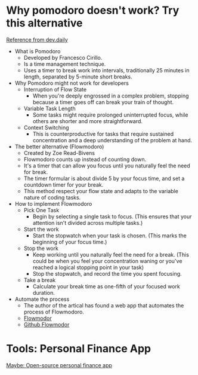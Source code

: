 # Why pomodoro doesn't work? Try this alternative

[Reference from dev.daily](https://dev.to/flowmodor/why-pomodoro-doesnt-work-try-this-alternative-2no9?ref=dailydev)

- What is Pomodoro
  - Developed by Francesco Cirillo.
  - Is a time management technique.
  - Uses a timer to break work into intervals, traditionally 25 minutes in length, separated by 5-minute short breaks.
- Why Pomodoro might not work for developers
  - Interruption of Flow State
    - When you're deeply engrossed in a complex problem, stopping because a timer goes off can break your train of thought.
  - Variable Task Length
    - Some tasks might require prolonged uninterrupted focus, while others are shorter and more straightforward.
  - Context Switching
    - This is counterproductive for tasks that require sustained concentration and a deep understanding of the problem at hand.
- The better alternative (Flowmodoro)
  - Created by Zoe Read-Bivens
  - Flowmodoro counts up instead of counting down.
  - It's a timer that can allow you focus until you naturally feel the need for break.
  - The timer formular is about divide 5 by your focus time, and set a countdown timer for your break.
  - This method respect your flow state and adapts to the variable nature of coding tasks.
- How to implement Flowmodoro
  - Pick One Task
    - Begin by selecting a single task to focus. (This ensures that your attention isn't divided across multiple tasks.)
  - Start the work
    - Start the stopwatch when your task is chosen. (This marks the beginning of your focus time.)
  - Stop the work
    - Keep working until you naturally feel the need for a break. (This could be when you feel your concentration waning or you've reached a logical stopping point in your task)
    - Stop the stopwatch, and record the time you spent focusing.
  - Take a break
    - Calculate your break time as one-fifth of your focused work duration.
- Automate the process
  - The author of the artical has found a web app that automates the process of Flowmodoro.
  - [Flowmodor](https://flowmodor.com/)
  - [Github Flowmodor](https://github.com/flowmodor/flowmodor)

# Tools: Personal Finance App

[Maybe: Open-source personal finance app](https://github.com/maybe-finance/maybe?tab=readme-ov-file)